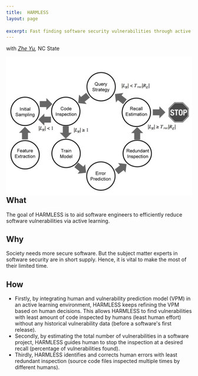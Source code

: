 ```yaml
---
title:  HARMLESS
layout: page

excerpt: Fast finding software security vulnerabilities through active learning
---
```


with _[Zhe Yu](/people/2014/05/19/Zhe-Yu/),_ NC State

<img align="right" width="600"
 src="https://github.com/ai-se/ai-se.github.io/blob/master/projects/_posts/HARMLESS.png?raw=yes"/> 



## What
The goal of HARMLESS is to aid software engineers to efficiently reduce software vulnerabilities via active learning.

## Why
Society needs more secure software. But the subject  matter  experts in  software  security  are  in  short supply. 
Hence, it is vital to make the most of their limited time. 



## How


 - Firstly, by integrating human and vulnerability prediction model (VPM) in an active learning environment, 
HARMLESS keeps refining the VPM based on human decisions. 
This allows HARMLESS to find vulnerabilities with least amount of code inspected by humans (least human effort) without any historical vulnerability data (before a software's first release). 
 - Secondly, by estimating the total number of vulnerabilities in a software project, HARMLESS guides human to stop the inspection at a desired recall (percentage of vulnerabilities found). 
 - Thirdly, HARMLESS identifies and corrects human errors with least redundant inspection (source code files inspected multiple times by different humans). 

